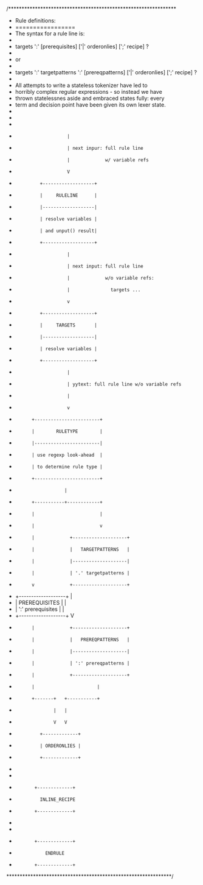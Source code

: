 /***************************************************************
 * Rule definitions:
 * =================
 * The syntax for a rule line is:
 *
 *    targets ':' [prerequisites] ['|' orderonlies] [';' recipe] <eol>?
 *
 * or
 *
 *    targets ':' targetpatterns ':' [prereqpatterns] ['|' orderonlies] [';' recipe] <eol>?
 * 
 * All attempts to write a stateless tokenizer have led to
 * horribly complex regular expressions - so instead we have
 * thrown statelessnes aside and embraced states fully: every
 * term and decision point have been given its own lexer state.
 * 
 * 
 * 
 *                        |
 *                        | next inpur: full rule line 
 *                        |             w/ variable refs
 *                        V
 *              +-------------------+
 *              |     RULELINE      |
 *              |-------------------|
 *              | resolve variables |
 *              | and unput() result|
 *              +-------------------+
 *                        |
 *                        | next input: full rule line 
 *                        |             w/o variable refs:
 *                        |               targets ...
 *                        v
 *              +-------------------+
 *              |     TARGETS       |
 *              |-------------------|
 *              | resolve variables |
 *              +-------------------+
 *                        |
 *                        | yytext: full rule line w/o variable refs
 *                        |
 *                        v
 *           +------------------------+
 *           |        RULETYPE        |
 *           |------------------------|
 *           | use regexp look-ahead  |
 *           | to determine rule type |
 *           +------------------------+
 *                       |
 *           +-----------+------------+
 *           |                        |
 *           |                        v
 *           |             +--------------------+
 *           |             |   TARGETPATTERNS   |
 *           |             |--------------------|
 *           |             | '.' targetpatterns |
 *           v             +--------------------+
 * +-------------------+             |
 * |   PREREQUISITES   |             |
 * | ':' prerequisites |             |
 * +-------------------+             V
 *           |             +--------------------+
 *           |             |   PREREQPATTERNS   |
 *           |             |--------------------|
 *           |             | ':' prereqpatterns |
 *           |             +--------------------+
 *           |                       |
 *           +-------+   +-----------+
 *                   |   |
 *                   V   V
 *              +-------------+
 *              | ORDERONLIES |
 *              +-------------+
 *
 *
 *            +-------------+
 *              INLINE_RECIPE
 *            +-------------+
 *
 *
 *            +-------------+
 *                ENDRULE
 *            +-------------+
 **************************************************************/
